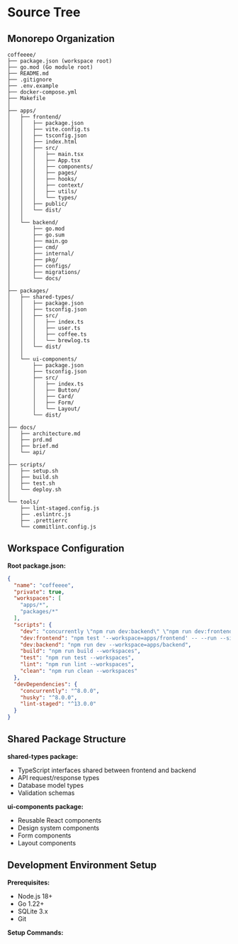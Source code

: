 # Source Tree

## Monorepo Organization

```
coffeeee/
├── package.json (workspace root)
├── go.mod (Go module root)
├── README.md
├── .gitignore
├── .env.example
├── docker-compose.yml
├── Makefile
│
├── apps/
│   ├── frontend/
│   │   ├── package.json
│   │   ├── vite.config.ts
│   │   ├── tsconfig.json
│   │   ├── index.html
│   │   ├── src/
│   │   │   ├── main.tsx
│   │   │   ├── App.tsx
│   │   │   ├── components/
│   │   │   ├── pages/
│   │   │   ├── hooks/
│   │   │   ├── context/
│   │   │   ├── utils/
│   │   │   └── types/
│   │   ├── public/
│   │   └── dist/
│   │
│   └── backend/
│       ├── go.mod
│       ├── go.sum
│       ├── main.go
│       ├── cmd/
│       ├── internal/
│       ├── pkg/
│       ├── configs/
│       ├── migrations/
│       └── docs/
│
├── packages/
│   ├── shared-types/
│   │   ├── package.json
│   │   ├── tsconfig.json
│   │   ├── src/
│   │   │   ├── index.ts
│   │   │   ├── user.ts
│   │   │   ├── coffee.ts
│   │   │   └── brewlog.ts
│   │   └── dist/
│   │
│   └── ui-components/
│       ├── package.json
│       ├── tsconfig.json
│       ├── src/
│       │   ├── index.ts
│       │   ├── Button/
│       │   ├── Card/
│       │   ├── Form/
│       │   └── Layout/
│       └── dist/
│
├── docs/
│   ├── architecture.md
│   ├── prd.md
│   ├── brief.md
│   └── api/
│
├── scripts/
│   ├── setup.sh
│   ├── build.sh
│   ├── test.sh
│   └── deploy.sh
│
└── tools/
    ├── lint-staged.config.js
    ├── .eslintrc.js
    ├── .prettierrc
    └── commitlint.config.js
```

## Workspace Configuration

**Root package.json:**

```json
{
  "name": "coffeeee",
  "private": true,
  "workspaces": [
    "apps/*",
    "packages/*"
  ],
  "scripts": {
    "dev": "concurrently \"npm run dev:backend\" \"npm run dev:frontend\"",
    "dev:frontend": "npm test '--workspace=apps/frontend' -- --run --silent",
    "dev:backend": "npm run dev --workspace=apps/backend",
    "build": "npm run build --workspaces",
    "test": "npm run test --workspaces",
    "lint": "npm run lint --workspaces",
    "clean": "npm run clean --workspaces"
  },
  "devDependencies": {
    "concurrently": "^8.0.0",
    "husky": "^8.0.0",
    "lint-staged": "^13.0.0"
  }
}
```

## Shared Package Structure

**shared-types package:**

- TypeScript interfaces shared between frontend and backend
- API request/response types
- Database model types
- Validation schemas

**ui-components package:**

- Reusable React components
- Design system components
- Form components
- Layout components

## Development Environment Setup

**Prerequisites:**

- Node.js 18+
- Go 1.22+
- SQLite 3.x
- Git

**Setup Commands:**

```bash

